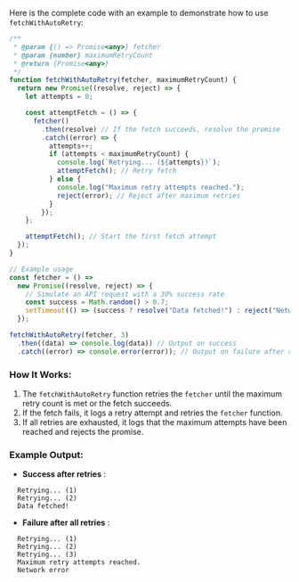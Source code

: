 Here is the complete code with an example to demonstrate how to use `fetchWithAutoRetry`:

```javascript
/**
 * @param {() => Promise<any>} fetcher
 * @param {number} maximumRetryCount
 * @return {Promise<any>}
 */
function fetchWithAutoRetry(fetcher, maximumRetryCount) {
  return new Promise((resolve, reject) => {
    let attempts = 0;

    const attemptFetch = () => {
      fetcher()
        .then(resolve) // If the fetch succeeds, resolve the promise
        .catch((error) => {
          attempts++;
          if (attempts < maximumRetryCount) {
            console.log(`Retrying... (${attempts})`);
            attemptFetch(); // Retry fetch
          } else {
            console.log("Maximum retry attempts reached.");
            reject(error); // Reject after maximum retries
          }
        });
    };

    attemptFetch(); // Start the first fetch attempt
  });
}

// Example usage
const fetcher = () =>
  new Promise((resolve, reject) => {
    // Simulate an API request with a 30% success rate
    const success = Math.random() > 0.7;
    setTimeout(() => (success ? resolve("Data fetched!") : reject("Network error")), 1000);
  });

fetchWithAutoRetry(fetcher, 3)
  .then((data) => console.log(data)) // Output on success
  .catch((error) => console.error(error)); // Output on failure after retries
```

### How It Works:

1. The `fetchWithAutoRetry` function retries the `fetcher` until the maximum retry count is met or the fetch succeeds.
2. If the fetch fails, it logs a retry attempt and retries the `fetcher` function.
3. If all retries are exhausted, it logs that the maximum attempts have been reached and rejects the promise.

### Example Output:

* **Success after retries** :

```plaintext
  Retrying... (1)
  Retrying... (2)
  Data fetched!
```

* **Failure after all retries** :

```plaintext
  Retrying... (1)
  Retrying... (2)
  Retrying... (3)
  Maximum retry attempts reached.
  Network error
```

